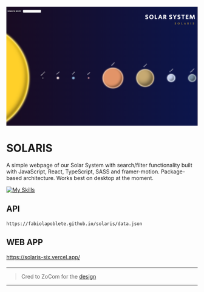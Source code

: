 ![poster](./solaris.png)
# SOLARIS
A simple webpage of our Solar System with search/filter functionality built with JavaScript, React, TypeScript, SASS and framer-motion. Package-based architecture.
Works best on desktop at the moment.

[![My Skills](https://skillicons.dev/icons?i=js,html,css,react,ts,sass,vite)](https://skillicons.dev)
## API
```
https://fabiolapoblete.github.io/solaris/data.json
```
## WEB APP
https://solaris-six.vercel.app/    


####
---
>Cred to ZoCom for the [design](https://www.figma.com/file/Snw8n1gba7Mbk6TCLEAB1A/JS-%2F-Solaris?node-id=0%3A1)
---
